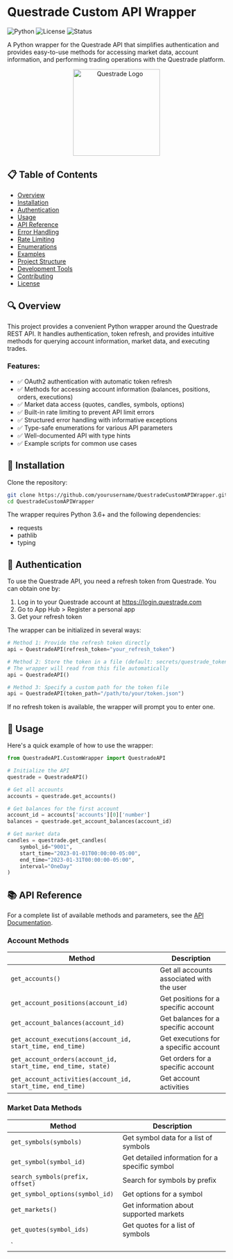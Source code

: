 # Questrade Custom API Wrapper

![Python](https://img.shields.io/badge/Python-3.6%2B-blue)
![License](https://img.shields.io/badge/License-MIT-green)
![Status](https://img.shields.io/badge/Status-In%20Development-yellow)

A Python wrapper for the Questrade API that simplifies authentication and provides easy-to-use methods for accessing market data, account information, and performing trading operations with the Questrade platform.

<p align="center">
  <img src="https://upload.wikimedia.org/wikipedia/en/thumb/7/7e/Questrade_logo.svg/320px-Questrade_logo.svg.png" alt="Questrade Logo" width="200"/>
</p>

## 📋 Table of Contents

- [Overview](#-overview)
- [Installation](#-installation)
- [Authentication](#-authentication)
- [Usage](#-usage)
- [API Reference](#-api-reference)
- [Error Handling](#-error-handling)
- [Rate Limiting](#-rate-limiting)
- [Enumerations](#-enumerations)
- [Examples](#-examples)
- [Project Structure](#-project-structure)
- [Development Tools](#-development-tools)
- [Contributing](#-contributing)
- [License](#-license)

## 🔍 Overview

This project provides a convenient Python wrapper around the Questrade REST API. It handles authentication, token refresh, and provides intuitive methods for querying account information, market data, and executing trades.

### Features:
- ✅ OAuth2 authentication with automatic token refresh
- ✅ Methods for accessing account information (balances, positions, orders, executions)
- ✅ Market data access (quotes, candles, symbols, options)
- ✅ Built-in rate limiting to prevent API limit errors
- ✅ Structured error handling with informative exceptions
- ✅ Type-safe enumerations for various API parameters
- ✅ Well-documented API with type hints
- ✅ Example scripts for common use cases

## 💾 Installation

Clone the repository:

```bash
git clone https://github.com/yourusername/QuestradeCustomAPIWrapper.git
cd QuestradeCustomAPIWrapper
```

The wrapper requires Python 3.6+ and the following dependencies:
- requests
- pathlib
- typing

## 🔐 Authentication

To use the Questrade API, you need a refresh token from Questrade. You can obtain one by:

1. Log in to your Questrade account at https://login.questrade.com
2. Go to App Hub > Register a personal app
3. Get your refresh token

The wrapper can be initialized in several ways:

```python
# Method 1: Provide the refresh token directly
api = QuestradeAPI(refresh_token="your_refresh_token")

# Method 2: Store the token in a file (default: secrets/questrade_token.json)
# The wrapper will read from this file automatically
api = QuestradeAPI()

# Method 3: Specify a custom path for the token file
api = QuestradeAPI(token_path="/path/to/your/token.json")
```

If no refresh token is available, the wrapper will prompt you to enter one.

## 🚀 Usage

Here's a quick example of how to use the wrapper:

```python
from QuestradeAPI.CustomWrapper import QuestradeAPI

# Initialize the API
questrade = QuestradeAPI()

# Get all accounts
accounts = questrade.get_accounts()

# Get balances for the first account
account_id = accounts['accounts'][0]['number']
balances = questrade.get_account_balances(account_id)

# Get market data
candles = questrade.get_candles(
    symbol_id="9001", 
    start_time="2023-01-01T00:00:00-05:00",
    end_time="2023-01-31T00:00:00-05:00", 
    interval="OneDay"
)
```

## 📚 API Reference

For a complete list of available methods and parameters, see the [API Documentation](./QuestradeAPI/DOCUMENTATION.md).

### Account Methods

| Method | Description |
|--------|-------------|
| `get_accounts()` | Get all accounts associated with the user |
| `get_account_positions(account_id)` | Get positions for a specific account |
| `get_account_balances(account_id)` | Get balances for a specific account |
| `get_account_executions(account_id, start_time, end_time)` | Get executions for a specific account |
| `get_account_orders(account_id, start_time, end_time, state)` | Get orders for a specific account |
| `get_account_activities(account_id, start_time, end_time)` | Get account activities |

### Market Data Methods

| Method | Description |
|--------|-------------|
| `get_symbols(symbols)` | Get symbol data for a list of symbols |
| `get_symbol(symbol_id)` | Get detailed information for a specific symbol |
| `search_symbols(prefix, offset)` | Search for symbols by prefix |
| `get_symbol_options(symbol_id)` | Get options for a symbol |
| `get_markets()` | Get information about supported markets |
| `get_quotes(symbol_ids)` | Get quotes for a list of symbols |
| `